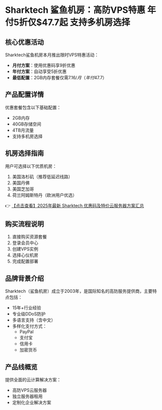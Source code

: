 # Sharktech 鲨鱼机房：高防VPS特惠 年付5折仅$47.7起 支持多机房选择

## 核心优惠活动

Sharktech鲨鱼机房本月推出限时VPS特惠活动：
- **月付方案**：使用优惠码享9折优惠
- **年付方案**：自动享受5折优惠
- **最低配置**：2GB内存套餐仅需$7.16/月（年付$47.7）

## 产品配置详情

优惠套餐包含以下基础配置：
- 2GB内存
- 40GB存储空间
- 4TB月流量
- 支持多机房选择

## 机房选择指南

用户可选择以下优质机房：
1. 美国洛杉矶（推荐低延迟线路）
2. 美国丹佛
3. 美国芝加哥
4. 荷兰阿姆斯特丹（欧洲用户优选）

👉 [【点击查看】2025年最新 Sharktech 优惠码及特价云服务器方案汇总](https://bit.ly/Sharktech)

## 购买流程说明

1. 直接购买资源套餐
2. 登录会员中心
3. 创建VPS实例
4. 选择心仪机房
5. 完成配置部署

## 品牌背景介绍

Sharktech（鲨鱼机房）成立于2003年，是国际知名的高防服务提供商，主要特点包括：
- 15年+行业经验
- 专业级DDoS防护
- 多语言支持（含中文）
- 多样化支付方式：
  - PayPal
  - 支付宝
  - 信用卡
  - 加密货币

## 产品线概览

提供全面的云计算解决方案：
- 高防VPS云服务器
- 独立服务器租用
- 定制化企业解决方案
